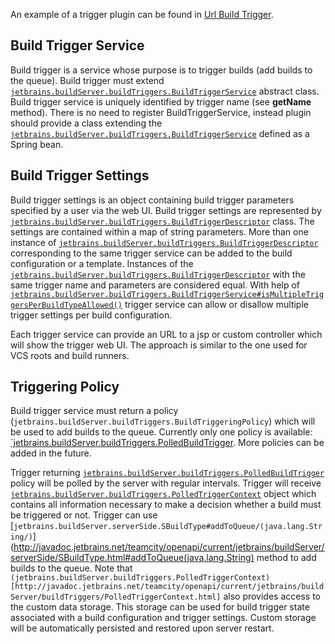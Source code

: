 [//]: # (title: Custom Build Trigger)
[//]: # (auxiliary-id: Custom+Build+Trigger.html)

An example of a trigger plugin can be found in [Url Build Trigger](https://plugins.jetbrains.com/plugin/9074-url-build-trigger).



## Build Trigger Service



Build trigger is a service whose purpose is to trigger builds (add builds to the queue). Build trigger must extend [`jetbrains.buildServer.buildTriggers.BuildTriggerService`](http://javadoc.jetbrains.net/teamcity/openapi/current/jetbrains/buildServer/buildTriggers/BuildTriggerService.html) abstract class. Build trigger service is uniquely identified by trigger name (see __getName__ method). There is no need to register BuildTriggerService, instead plugin should provide a class extending the [`jetbrains.buildServer.buildTriggers.BuildTriggerService`](http://javadoc.jetbrains.net/teamcity/openapi/current/jetbrains/buildServer/buildTriggers/BuildTriggerService.html) defined as a Spring bean.



## Build Trigger Settings



Build trigger settings is an object containing build trigger parameters specified by a user via the web UI. Build trigger settings are represented by [`jetbrains.buildServer.buildTriggers.BuildTriggerDescriptor`](http://javadoc.jetbrains.net/teamcity/openapi/current/jetbrains/buildServer/buildTriggers/BuildTriggerDescriptor.html) class. The settings are contained within a map of string parameters. More than one instance of [`jetbrains.buildServer.buildTriggers.BuildTriggerDescriptor`](http://javadoc.jetbrains.net/teamcity/openapi/current/jetbrains/buildServer/buildTriggers/BuildTriggerDescriptor.html) corresponding to the same trigger service can be added to the build configuration or a template. Instances of the [`jetbrains.buildServer.buildTriggers.BuildTriggerDescriptor`](http://javadoc.jetbrains.net/teamcity/openapi/current/jetbrains/buildServer/buildTriggers/BuildTriggerDescriptor.html) with the same trigger name and parameters are considered equal. With help of [`jetbrains.buildServer.buildTriggers.BuildTriggerService#isMultipleTriggersPerBuildTypeAllowed()`](http://javadoc.jetbrains.net/teamcity/openapi/current/jetbrains/buildServer/buildTriggers/BuildTriggerService.html#isMultipleTriggersPerBuildTypeAllowed()) trigger service can allow or disallow multiple trigger settings per build configuration.



Each trigger service can provide an URL to a jsp or custom controller which will show the trigger web UI. The approach is similar to the one used for VCS roots and build runners.



## Triggering Policy


Build trigger service must return a policy (`jetbrains.buildServer.buildTriggers.BuildTriggeringPolicy`) which will be used to add builds to the queue. Currently only one policy is available: [`jetbrains.buildServer.buildTriggers.PolledBuildTrigger](http://javadoc.jetbrains.net/teamcity/openapi/current/jetbrains/buildServer/buildTriggers/PolledBuildTrigger.html). More policies can be added in the future.



Trigger returning [`jetbrains.buildServer.buildTriggers.PolledBuildTrigger`](http://javadoc.jetbrains.net/teamcity/openapi/current/jetbrains/buildServer/buildTriggers/PolledBuildTrigger.html) policy will be polled by the server with regular intervals. Trigger will receive [`jetbrains.buildServer.buildTriggers.PolledTriggerContext`](http://javadoc.jetbrains.net/teamcity/openapi/current/jetbrains/buildServer/buildTriggers/PolledTriggerContext.html) object which contains all information necessary to make a decision whether a build must be triggered or not. Trigger can use [`jetbrains.buildServer.serverSide.SBuildType#addToQueue/(java.lang.String/)`](http://javadoc.jetbrains.net/teamcity/openapi/current/jetbrains/buildServer/serverSide/SBuildType.html#addToQueue(java.lang.String) method to add builds to the queue. Note that `(jetbrains.buildServer.buildTriggers.PolledTriggerContext)[http://javadoc.jetbrains.net/teamcity/openapi/current/jetbrains/buildServer/buildTriggers/PolledTriggerContext.html]` also provides access to the custom data storage. This storage can be used for build trigger state associated with a build configuration and trigger settings. Custom storage will be automatically persisted and restored upon server restart.
